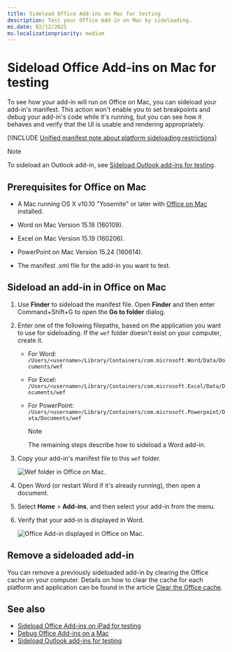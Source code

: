 ```yaml
---
title: Sideload Office Add-ins on Mac for testing
description: Test your Office Add-in on Mac by sideloading.
ms.date: 02/12/2025
ms.localizationpriority: medium
---
```


# Sideload Office Add-ins on Mac for testing

To see how your add-in will run on Office on Mac, you can sideload your add-in's manifest. This action won't enable you to set breakpoints and debug your add-in's code while it's running, but you can see how it behaves and verify that the UI is usable and rendering appropriately.

[!INCLUDE [Unified manifest note about platform sideloading restrictions](../includes/unified-manifest-sideload-restrictions-note.md)]

> [!NOTE]
> To sideload an Outlook add-in, see [Sideload Outlook add-ins for testing](../outlook/sideload-outlook-add-ins-for-testing.md).

## Prerequisites for Office on Mac

- A Mac running OS X v10.10 "Yosemite" or later with [Office on Mac](https://www.microsoft.com/microsoft-365/buy/compare-all-microsoft-365-products) installed.

- Word on Mac Version 15.18 (160109).

- Excel on Mac Version 15.19 (160206).

- PowerPoint on Mac Version 15.24 (160614).

- The manifest .xml file for the add-in you want to test.

## Sideload an add-in in Office on Mac

1. Use **Finder** to sideload the manifest file. Open **Finder** and then enter Command+Shift+G to open the **Go to folder** dialog.

1. Enter one of the following filepaths, based on the application you want to use for sideloading. If the `wef` folder doesn't exist on your computer, create it.

    - For Word:  `/Users/<username>/Library/Containers/com.microsoft.Word/Data/Documents/wef`
    - For Excel:  `/Users/<username>/Library/Containers/com.microsoft.Excel/Data/Documents/wef`
    - For PowerPoint: `/Users/<username>/Library/Containers/com.microsoft.Powerpoint/Data/Documents/wef`

        > [!NOTE]
        > The remaining steps describe how to sideload a Word add-in.

1. Copy your add-in's manifest file to this `wef` folder.

    ![Wef folder in Office on Mac.](../images/all-my-files.png)

1. Open Word (or restart Word if it's already running), then open a document.

1. Select **Home** > **Add-ins**, and then select your add-in from the menu.

1. Verify that your add-in is displayed in Word.

    ![Office Add-in displayed in Office on Mac.](../images/lorem-ipsum-wikipedia.png)

## Remove a sideloaded add-in

You can remove a previously sideloaded add-in by clearing the Office cache on your computer. Details on how to clear the cache for each platform and application can be found in the article [Clear the Office cache](clear-cache.md).

## See also

- [Sideload Office Add-ins on iPad for testing](sideload-an-office-add-in-on-ipad.md)
- [Debug Office Add-ins on a Mac](debug-office-add-ins-on-ipad-and-mac.md)
- [Sideload Outlook add-ins for testing](../outlook/sideload-outlook-add-ins-for-testing.md)
